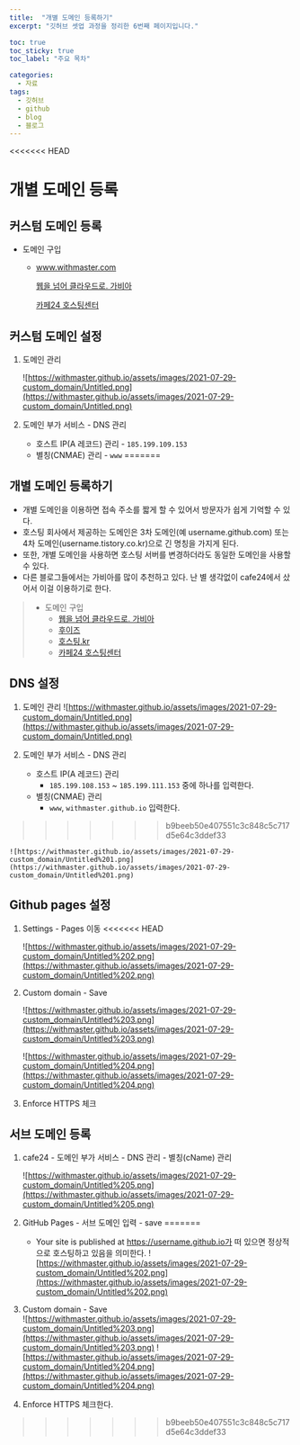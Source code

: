 ```yaml
---
title:  "개별 도메인 등록하기"
excerpt: "깃허브 셋업 과정을 정리한 6번째 페이지입니다."

toc: true
toc_sticky: true
toc_label: "주요 목차"

categories:
  - 자료
tags:
  - 깃허브
  - github
  - blog
  - 블로그
---
```


<<<<<<< HEAD
# 개별 도메인 등록

## 커스텀 도메인 등록

- 도메인 구입
    - www.withmaster.com

        [웹을 넘어 클라우드로. 가비아](https://www.gabia.com/)

        [](https://domain.whois.co.kr/)

        [](https://www.hosting.kr/)

        [카페24 호스팅센터](https://hosting.cafe24.com/)

## 커스텀 도메인 설정

1. 도메인 관리

    ![https://withmaster.github.io/assets/images/2021-07-29-custom_domain/Untitled.png](https://withmaster.github.io/assets/images/2021-07-29-custom_domain/Untitled.png)

2. 도메인 부가 서비스 - DNS 관리 
    - 호스트 IP(A 레코드) 관리 - `185.199.109.153`
    - 별칭(CNMAE) 관리 - `www`
=======
## 개별 도메인 등록하기
* 개별 도메인을 이용하면 접속 주소를 짧게 할 수 있어서 방문자가 쉽게 기억할 수 있다.
* 호스팅 회사에서 제공하는 도메인은 3차 도메인(예 username.github.com) 또는 4차 도메인(username.tistory.co.kr)으로 긴 명칭을 가지게 된다.
* 또한, 개별 도메인을 사용하면 호스팅 서버를 변경하더라도 동일한 도메인을 사용할 수 있다.
* 다른 블로그들에서는 가비아를 많이 추천하고 있다. 난 별 생각없이 cafe24에서 샀어서 이걸 이용하기로 한다.
>* 도메인 구입
>    * [웹을 넘어 클라우드로. 가비아](https://www.gabia.com/)
>    * [후이즈](https://domain.whois.co.kr/)
>    * [호스팅.kr](https://www.hosting.kr/)
>    * [카페24 호스팅센터](https://hosting.cafe24.com/)


## DNS 설정

1. 도메인 관리
    ![https://withmaster.github.io/assets/images/2021-07-29-custom_domain/Untitled.png](https://withmaster.github.io/assets/images/2021-07-29-custom_domain/Untitled.png)

2. 도메인 부가 서비스 - DNS 관리 
    - 호스트 IP(A 레코드) 관리
      - `185.199.108.153` ~ `185.199.111.153` 중에 하나를 입력한다.
    - 별칭(CNMAE) 관리
      - `www`, `withmaster.github.io` 입력한다.
>>>>>>> b9beeb50e407551c3c848c5c717d5e64c3ddef33

    ![https://withmaster.github.io/assets/images/2021-07-29-custom_domain/Untitled%201.png](https://withmaster.github.io/assets/images/2021-07-29-custom_domain/Untitled%201.png)

## Github pages 설정

1. Settings - Pages 이동
<<<<<<< HEAD

    ![https://withmaster.github.io/assets/images/2021-07-29-custom_domain/Untitled%202.png](https://withmaster.github.io/assets/images/2021-07-29-custom_domain/Untitled%202.png)

2. Custom domain - Save

    ![https://withmaster.github.io/assets/images/2021-07-29-custom_domain/Untitled%203.png](https://withmaster.github.io/assets/images/2021-07-29-custom_domain/Untitled%203.png)

    ![https://withmaster.github.io/assets/images/2021-07-29-custom_domain/Untitled%204.png](https://withmaster.github.io/assets/images/2021-07-29-custom_domain/Untitled%204.png)

3. Enforce HTTPS 체크

## 서브 도메인 등록

1. cafe24 - 도메인 부가 서비스 - DNS 관리 - 별칭(cName) 관리

    ![https://withmaster.github.io/assets/images/2021-07-29-custom_domain/Untitled%205.png](https://withmaster.github.io/assets/images/2021-07-29-custom_domain/Untitled%205.png)

2. GitHub Pages - 서브 도메인 입력 - save
=======
    * Your site is published at https://username.github.io가 떠 있으면 정상적으로 호스팅하고 있음을 의미한다.
    ![https://withmaster.github.io/assets/images/2021-07-29-custom_domain/Untitled%202.png](https://withmaster.github.io/assets/images/2021-07-29-custom_domain/Untitled%202.png)

2. Custom domain - Save  
    ![https://withmaster.github.io/assets/images/2021-07-29-custom_domain/Untitled%203.png](https://withmaster.github.io/assets/images/2021-07-29-custom_domain/Untitled%203.png)
    ![https://withmaster.github.io/assets/images/2021-07-29-custom_domain/Untitled%204.png](https://withmaster.github.io/assets/images/2021-07-29-custom_domain/Untitled%204.png)

3. Enforce HTTPS 체크한다.
>>>>>>> b9beeb50e407551c3c848c5c717d5e64c3ddef33
